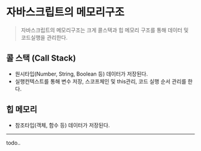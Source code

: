 # 자바스크립트의 메모리구조

> 자바스크립트의 메모리구조는 크게 콜스택과 힙 메모리 구조를 통해 데이터 및 코드실행을 관리한다.

## 콜 스택 (Call Stack)

- 원시타입(Number, String, Boolean 등) 데이터가 저장된다.
- 실행컨텍스트를 통해 변수 저장, 스코프체인 및 this관리, 코드 실행 순서 관리를 한다.

## 힙 메모리

- 참조타입(객체, 함수 등) 데이터가 저장된다.

---
todo..